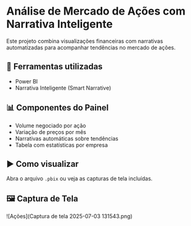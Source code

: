 #  Análise de Mercado de Ações com Narrativa Inteligente

Este projeto combina visualizações financeiras com narrativas automatizadas para acompanhar tendências no mercado de ações.

## 🔧 Ferramentas utilizadas
- Power BI
- Narrativa Inteligente (Smart Narrative)

## 📊 Componentes do Painel
- Volume negociado por ação
- Variação de preços por mês
- Narrativas automáticas sobre tendências
- Tabela com estatísticas por empresa

## ▶️ Como visualizar
Abra o arquivo `.pbix` ou veja as capturas de tela incluídas.

## 🖼 Captura de Tela
![Ações](Captura de tela 2025-07-03 131543.png)

